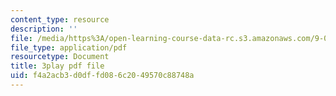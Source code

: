 ```yaml
---
content_type: resource
description: ''
file: /media/https%3A/open-learning-course-data-rc.s3.amazonaws.com/9-00-introduction-to-psychology-fall-2004/f4a2acb3d0dffd086c2049570c88748a_10492.pdf
file_type: application/pdf
resourcetype: Document
title: 3play pdf file
uid: f4a2acb3-d0df-fd08-6c20-49570c88748a
---
```

